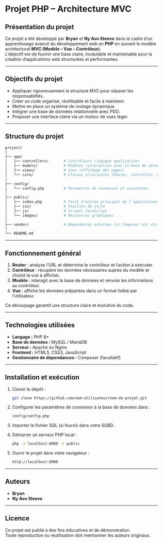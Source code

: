 # Projet PHP – Architecture MVC

## Présentation du projet

Ce projet a été développé par **Bryan** et **Ny Avo Steeve** dans le cadre d’un apprentissage avancé du développement web en **PHP** en suivant le modèle architectural **MVC (Modèle – Vue – Contrôleur)**.  
L’objectif est de fournir une base claire, modulable et maintenable pour la création d’applications web structurées et performantes.

---

## Objectifs du projet

- Appliquer rigoureusement la structure MVC pour séparer les responsabilités.
- Créer un code organisé, réutilisable et facile à maintenir.
- Mettre en place un système de routage dynamique.
- Intégrer une base de données relationnelle avec PDO.
- Proposer une interface claire via un moteur de vues léger.

---

## Structure du projet

```bash
project/
│
├── app/
│   ├── controllers/       # Contrôleurs (logique applicative)
│   ├── models/            # Modèles (interaction avec la base de données)
│   ├── views/             # Vues (affichage des pages)
│   └── core/              # Classes principales (Router, Controller, Model...)
│
├── config/
│   └── config.php         # Paramètres de connexion et constantes
│
├── public/
│   ├── index.php          # Point d’entrée principal de l’application
│   ├── css/               # Feuilles de style
│   ├── js/                # Scripts JavaScript
│   └── images/            # Ressources graphiques
│
├── vendor/                # Dépendances externes (si Composer est utilisé)
│
└── README.md
```

---

## Fonctionnement général

1. **Router** : analyse l’URL et détermine le contrôleur et l’action à exécuter.  
2. **Contrôleur** : récupère les données nécessaires auprès du modèle et choisit la vue à afficher.  
3. **Modèle** : interagit avec la base de données et renvoie les informations au contrôleur.  
4. **Vue** : affiche les données préparées dans un format lisible par l’utilisateur.

Ce découpage garantit une structure claire et évolutive du code.

---

## Technologies utilisées

- **Langage :** PHP 8+  
- **Base de données :** MySQL / MariaDB  
- **Serveur :** Apache ou Nginx  
- **Frontend :** HTML5, CSS3, JavaScript  
- **Gestionnaire de dépendances :** Composer (facultatif)

---

## Installation et exécution

1. Cloner le dépôt :
   ```bash
   git clone https://github.com/nom-utilisateur/nom-du-projet.git
   ```

2. Configurer les paramètres de connexion à la base de données dans :
   ```bash
   config/config.php
   ```

3. Importer le fichier SQL (si fourni) dans votre SGBD.

4. Démarrer un serveur PHP local :
   ```bash
   php -S localhost:8000 -t public
   ```

5. Ouvrir le projet dans votre navigateur :
   ```bash
   http://localhost:8000
   ```

---

## Auteurs

- **Bryan**  
- **Ny Avo Steeve**  

---

## Licence

Ce projet est publié à des fins éducatives et de démonstration.  
Toute reproduction ou réutilisation doit mentionner les auteurs originaux.
